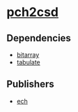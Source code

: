 # [pch2csd](https://pypi.org/project/pch2csd)

## Dependencies
- [bitarray](packages/b/bitarray.md)
- [tabulate](packages/t/tabulate.md)



## Publishers
- [ech](https://pypi.org/user/ech)

